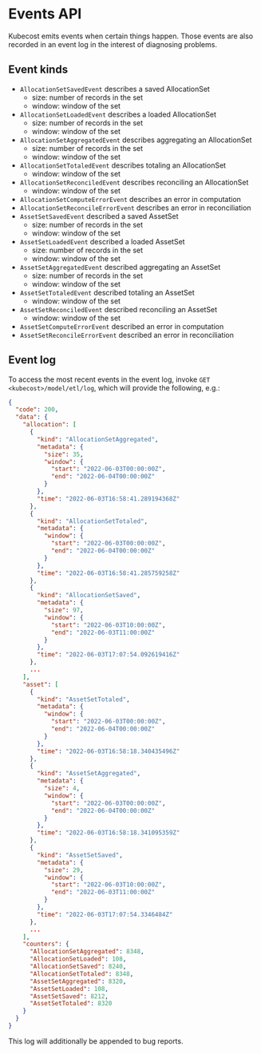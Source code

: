 Events API
=============

Kubecost emits events when certain things happen. Those events are also recorded in an event log in the interest of diagnosing problems.

## Event kinds

* `AllocationSetSavedEvent` describes a saved AllocationSet
  * size: number of records in the set
  * window: window of the set
* `AllocationSetLoadedEvent` describes a loaded AllocationSet
  * size: number of records in the set
  * window: window of the set
* `AllocationSetAggregatedEvent` describes aggregating an AllocationSet
  * size: number of records in the set
  * window: window of the set
* `AllocationSetTotaledEvent` describes totaling an AllocationSet
  * window: window of the set
* `AllocationSetReconciledEvent` describes reconciling an AllocationSet
  * window: window of the set
* `AllocationSetComputeErrorEvent` describes an error in computation
* `AllocationSetReconcileErrorEvent` describes an error in reconciliation
* `AssetSetSavedEvent` described a saved AssetSet
  * size: number of records in the set
  * window: window of the set
* `AssetSetLoadedEvent` described a loaded AssetSet
  * size: number of records in the set
  * window: window of the set
* `AssetSetAggregatedEvent` described aggregating an AssetSet
  * size: number of records in the set
  * window: window of the set
* `AssetSetTotaledEvent` described totaling an AssetSet
  * window: window of the set
* `AssetSetReconciledEvent` described reconciling an AssetSet
  * window: window of the set
* `AssetSetComputeErrorEvent` described an error in computation
* `AssetSetReconcileErrorEvent` described an error in reconciliation

## Event log

To access the most recent events in the event log, invoke `GET <kubecost>/model/etl/log`, which will provide the following, e.g.:

``` json
{
  "code": 200,
  "data": {
    "allocation": [
      {
        "kind": "AllocationSetAggregated",
        "metadata": {
          "size": 35,
          "window": {
            "start": "2022-06-03T00:00:00Z",
            "end": "2022-06-04T00:00:00Z"
          }
        },
        "time": "2022-06-03T16:58:41.289194368Z"
      },
      {
        "kind": "AllocationSetTotaled",
        "metadata": {
          "window": {
            "start": "2022-06-03T00:00:00Z",
            "end": "2022-06-04T00:00:00Z"
          }
        },
        "time": "2022-06-03T16:58:41.285759258Z"
      },
      {
        "kind": "AllocationSetSaved",
        "metadata": {
          "size": 97,
          "window": {
            "start": "2022-06-03T10:00:00Z",
            "end": "2022-06-03T11:00:00Z"
          }
        },
        "time": "2022-06-03T17:07:54.092619416Z"
      },
      ...
    ],
    "asset": [
      {
        "kind": "AssetSetTotaled",
        "metadata": {
          "window": {
            "start": "2022-06-03T00:00:00Z",
            "end": "2022-06-04T00:00:00Z"
          }
        },
        "time": "2022-06-03T16:58:18.340435496Z"
      },
      {
        "kind": "AssetSetAggregated",
        "metadata": {
          "size": 4,
          "window": {
            "start": "2022-06-03T00:00:00Z",
            "end": "2022-06-04T00:00:00Z"
          }
        },
        "time": "2022-06-03T16:58:18.341095359Z"
      },
      {
        "kind": "AssetSetSaved",
        "metadata": {
          "size": 29,
          "window": {
            "start": "2022-06-03T10:00:00Z",
            "end": "2022-06-03T11:00:00Z"
          }
        },
        "time": "2022-06-03T17:07:54.3346484Z"
      },
      ...
    ],
    "counters": {
      "AllocationSetAggregated": 8348,
      "AllocationSetLoaded": 108,
      "AllocationSetSaved": 8240,
      "AllocationSetTotaled": 8348,
      "AssetSetAggregated": 8320,
      "AssetSetLoaded": 108,
      "AssetSetSaved": 8212,
      "AssetSetTotaled": 8320
    }
  }
}
```

This log will additionally be appended to bug reports.


<!--- {"article":"9505088647319","section":"8454342470679","permissiongroup":"1500001277122"} --->